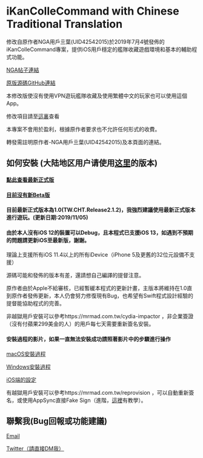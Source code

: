 # iKanColleCommand with Chinese Traditional Translation
修改自原作者NGA用戶亖葉(UID42542015)於2019年7月4號發佈的iKanColleCommand專案，提供iOS用戶穩定的艦隊收藏遊戲環境和基本的輔助程式功能。

[NGA帖子連結](https://ngabbs.com/read.php?tid=17767319)

[原版源碼GitHub連結](https://github.com/lhc-clover/iKanColleCommand)

本修改版使沒有使用VPN遊玩艦隊收藏及使用繁體中文的玩家也可以使用這個App。

修改項目請至[這裏](https://forum.gamer.com.tw/C.php?bsn=24698&snA=20053&tnum=5&bPage=2)查看

本專案不會用於盈利，根據原作者要求也不允許任何形式的收費。

轉發需註明原作者-NGA用戶亖葉(UID42542015)及本頁面的連結。

## 如何安裝 (大陆地区用户请使用[这里](https://github.com/ming900518/iKanColleCommand)的版本)

#### [點此查看最新正式版](https://github.com/ming900518/KC2CHT/releases/tag/Release2.1.2)

#### [目前沒有新Beta版]()


#### 目前最新正式版本為1.0(TW.CHT.Release2.1.2)，我強烈建議使用最新正式版本進行遊玩。(更新日期:2019/11/05)
#### 由於本人沒有iOS 12的裝置可以Debug，且本程式已支援iOS 13，如遇到不預期的問題請更新iOS至最新版，謝謝。

理論上支援所有iOS 11.4以上的所有iDevice（iPhone 5及更舊的32位元設備不支援）

源碼可能和發佈的版本有差，還請想自己編譯的提督注意。

原作者由於Apple不給審核，已經暫緩本程式的更新計畫，主版本將維持在1.0直到原作者發佈更新，本人仍會努力修復現有Bug，也希望有Swift程式設計經驗的提督能協助程式的完善。

非越獄用戶安裝可以參考https://mrmad.com.tw/cydia-impactor
，非企業簽證（沒有付蘋果299美金的人）的用戶每七天需要重新簽名安裝。
#### 安裝過程的影片，如果一直無法安裝成功請照著影片中的步驟進行操作

[macOS安裝過程](https://drive.google.com/file/d/1VLvUJZS1PwaenYvbD_G5gqoNbWrEFEvf/view?usp=sharing)

[Windows安裝過程](https://drive.google.com/file/d/1GPyeAOcYsAzV32cND76GgW2_J9YvXiv7/view?usp=sharing)

[iOS端的設定](https://drive.google.com/file/d/1dPbtrt4gwdot0WhdZ5hTiTenc_4j1wem/view?usp=sharing)

有越獄用戶安裝可以參考https://mrmad.com.tw/reprovision
，可以自動重新簽名，或使用AppSync直接Fake Sign（進階，[這裡](https://forum.gamer.com.tw/Co.php?bsn=24698&sn=126018&subbsn=1&bPage=0)有教學）。

## 聯繫我(Bug回報或功能建議)
[Email](mailto:ming900518@gmail.com)

[Twitter（請直接DM我）](https://twitter.com/mingchang137)
